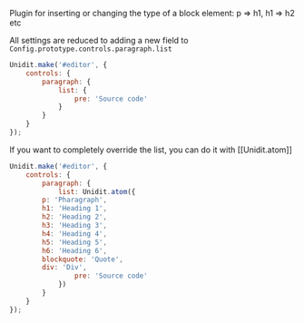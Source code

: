 Plugin for inserting or changing the type of a block element: p => h1, h1 => h2 etc

All settings are reduced to adding a new field to `Config.prototype.controls.paragraph.list`

```js
Unidit.make('#editor', {
	controls: {
		paragraph: {
			list: {
				pre: 'Source code'
			}
		}
	}
});
```

If you want to completely override the list, you can do it with [[Unidit.atom]]

```js
Unidit.make('#editor', {
	controls: {
		paragraph: {
			list: Unidit.atom({
        p: 'Pharagraph',
        h1: 'Heading 1',
        h2: 'Heading 2',
        h3: 'Heading 3',
        h4: 'Heading 4',
        h5: 'Heading 5',
        h6: 'Heading 6',
        blockquote: 'Quote',
        div: 'Div',
				pre: 'Source code'
			})
		}
	}
});
```

[//]: # (-   [Changelog]&#40;plugins/format-block/CHANGELOG.md&#41;)
